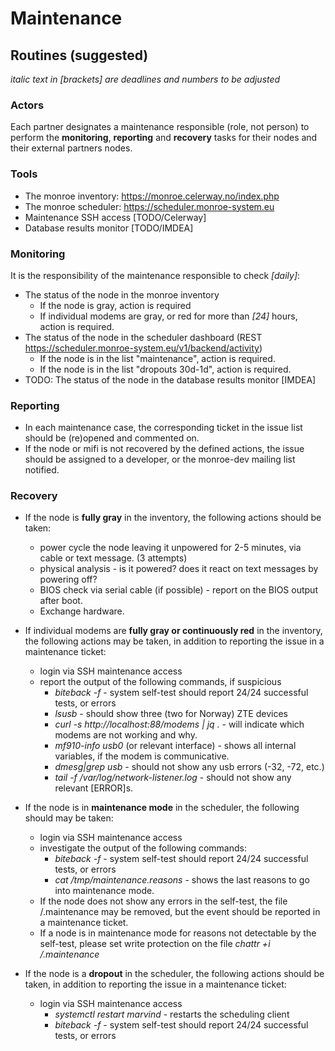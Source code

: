 # Maintenance

## Routines (suggested)
*italic text in [brackets] are deadlines and numbers to be adjusted*

### Actors

Each partner designates a maintenance responsible (role, not person) to perform the **monitoring**, **reporting** and **recovery** tasks for their nodes and their external partners nodes.

### Tools
  
  * The monroe inventory: https://monroe.celerway.no/index.php
  * The monroe scheduler: https://scheduler.monroe-system.eu
  * Maintenance SSH access [TODO/Celerway]
  * Database results monitor [TODO/IMDEA]

### Monitoring 

It is the responsibility of the maintenance responsible to check *[daily]*:

  * The status of the node in the monroe inventory 
    * If the node is gray, action is required
    * If individual modems are gray, or red for more than *[24]* hours, action is required.
  * The status of the node in the scheduler dashboard (REST https://scheduler.monroe-system.eu/v1/backend/activity)
    * If the node is in the list "maintenance", action is required.
    * If the node is in the list "dropouts 30d-1d", action is required.
  * TODO: The status of the node in the database results monitor [IMDEA]
  
### Reporting

  * In each maintenance case, the corresponding ticket in the issue list should be (re)opened and commented on. 
  * If the node or mifi is not recovered by the defined actions, the issue should be assigned to a developer, or the monroe-dev mailing list notified.  
  
### Recovery

  * If the node is **fully gray** in the inventory, the following actions should be taken:
    * power cycle the node leaving it unpowered for 2-5 minutes, via cable or text message. (3 attempts)
    * physical analysis - is it powered? does it react on text messages by powering off?
    * BIOS check via serial cable (if possible) - report on the BIOS output after boot.
    * Exchange hardware. 
    
  * If individual modems are **fully gray or continuously red** in the inventory, the following actions may be taken, in addition to reporting the issue in a maintenance ticket:
    * login via SSH maintenance access
    * report the output of the following commands, if suspicious
      * *biteback -f* - system self-test should report 24/24 successful tests, or errors
      * *lsusb* - should show three (two for Norway) ZTE devices
      * *curl -s http://localhost:88/modems | jq .* - will indicate which modems are not working and why.
      * *mf910-info usb0* (or relevant interface) - shows all internal variables, if the modem is communicative. 
      * *dmesg|grep usb* - should not show any usb errors (-32, -72, etc.)
      * *tail -f /var/log/network-listener.log* - should not show any relevant [ERROR]s. 

  * If the node is in **maintenance mode** in the scheduler, the following should may be taken:
    * login via SSH maintenance access 
    * investigate the output of the following commands:
      * *biteback -f* - system self-test should report 24/24 successful tests, or errors
      * *cat /tmp/maintenance.reasons* - shows the last reasons to go into maintenance mode. 
    * If the node does not show any errors in the self-test, the file /.maintenance may be removed, but the event should be reported in a maintenance ticket.
    * If a node is in maintenance mode for reasons not detectable by the self-test, please set write protection on the file *chattr +i /.maintenance*
    
  * If the node is a **dropout** in the scheduler, the following actions should be taken, in addition to reporting the issue in a maintenance ticket:
    * login via SSH maintenance access 
      * *systemctl restart marvind* - restarts the scheduling client 
      * *biteback -f* - system self-test should report 24/24 successful tests, or errors
